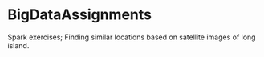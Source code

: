 # BigDataAssignments
Spark exercises; Finding similar locations based on satellite images of long island.
